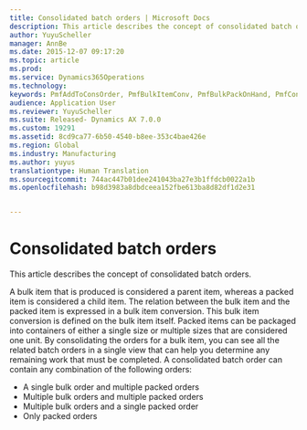 ```yaml
---
title: Consolidated batch orders | Microsoft Docs
description: This article describes the concept of consolidated batch orders.
author: YuyuScheller
manager: AnnBe
ms.date: 2015-12-07 09:17:20
ms.topic: article
ms.prod: 
ms.service: Dynamics365Operations
ms.technology: 
keywords: PmfAddToConsOrder, PmfBulkItemConv, PmfBulkPackOnHand, PmfConsOrderListPage
audience: Application User
ms.reviewer: YuyuScheller
ms.suite: Released- Dynamics AX 7.0.0
ms.custom: 19291
ms.assetid: 8cd9ca77-6b50-4540-b8ee-353c4bae426e
ms.region: Global
ms.industry: Manufacturing
ms.author: yuyus
translationtype: Human Translation
ms.sourcegitcommit: 744ac447b01dee241043ba27e3b1ffdcb0022a1b
ms.openlocfilehash: b98d3983a8dbdceea152fbe613ba8d82df1d2e31


---
```


# <a name="consolidated-batch-orders"></a>Consolidated batch orders

This article describes the concept of consolidated batch orders.

A bulk item that is produced is considered a parent item, whereas a packed item is considered a child item. The relation between the bulk item and the packed item is expressed in a bulk item conversion. This bulk item conversion is defined on the bulk item itself. Packed items can be packaged into containers of either a single size or multiple sizes that are considered one unit. By consolidating the orders for a bulk item, you can see all the related batch orders in a single view that can help you determine any remaining work that must be completed. A consolidated batch order can contain any combination of the following orders:

-   A single bulk order and multiple packed orders
-   Multiple bulk orders and multiple packed orders
-   Multiple bulk orders and a single packed order
-   Only packed orders





<!--HONumber=Feb17_HO3-->


